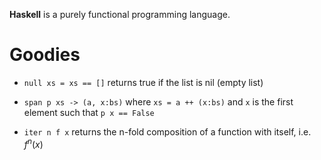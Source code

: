 
**Haskell** is a purely functional programming language.


# Goodies
- `null xs = xs == []` returns true if the list is nil (empty list)
- `span p xs -> (a, x:bs)` where `xs = a ++ (x:bs)` and `x` is the first element such that `p x == False`




- `iter n f x` returns the n-fold composition of a function with itself, i.e. $f^{n}(x)$ 